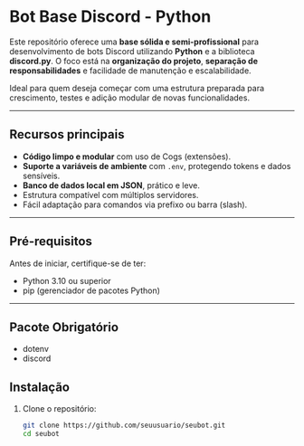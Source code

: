 # Bot Base Discord - Python

Este repositório oferece uma **base sólida e semi-profissional** para desenvolvimento de bots Discord utilizando **Python** e a biblioteca **discord.py**. O foco está na **organização do projeto**, **separação de responsabilidades** e facilidade de manutenção e escalabilidade.

Ideal para quem deseja começar com uma estrutura preparada para crescimento, testes e adição modular de novas funcionalidades.

---

## Recursos principais

- **Código limpo e modular** com uso de Cogs (extensões).
- **Suporte a variáveis de ambiente** com `.env`, protegendo tokens e dados sensíveis.
- **Banco de dados local em JSON**, prático e leve.
- Estrutura compatível com múltiplos servidores.
- Fácil adaptação para comandos via prefixo ou barra (slash).

---

## Pré-requisitos

Antes de iniciar, certifique-se de ter:

- Python 3.10 ou superior
- pip (gerenciador de pacotes Python)
  

---
## Pacote Obrigatório
- dotenv
- discord

## Instalação

1. Clone o repositório:

   ```bash
   git clone https://github.com/seuusuario/seubot.git
   cd seubot
